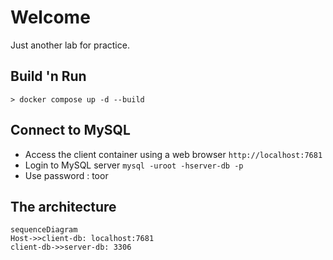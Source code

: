 # Welcome

Just another lab for practice.

## Build 'n Run

```
> docker compose up -d --build
```

## Connect to MySQL

- Access the client container using a web browser
`http://localhost:7681`
- Login to MySQL server
`mysql -uroot -hserver-db -p`
- Use password : toor

## The architecture

```mermaid
sequenceDiagram
Host->>client-db: localhost:7681
client-db->>server-db: 3306